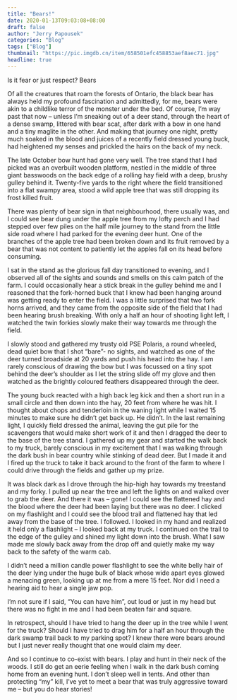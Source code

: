 ```yaml
---
title: "Bears!"
date: 2020-01-13T09:03:08+08:00
draft: false
author: "Jerry Papousek"
categories: "Blog"
tags: ["Blog"]
thumbnail: "https://pic.imgdb.cn/item/658501efc458853aef8aec71.jpg"
headline: true
---
```


Is it fear or just respect? Bears

<!--more-->

Of all the creatures that roam the forests of Ontario, the black bear has always held my profound fascination and admittedly, for me, bears were akin to a childlike terror of the monster under the bed. Of course, I’m way past that now – unless I’m sneaking out of a deer stand, through the heart of a dense swamp, littered with bear scat, after dark with a bow in one hand and a tiny maglite in the other. And making that journey one night, pretty much soaked in the blood and juices of a recently field dressed young buck, had heightened my senses and prickled the hairs on the back of my neck.

The late October bow hunt had gone very well. The tree stand that I had picked was an overbuilt wooden platform, nestled in the middle of three giant basswoods on the back edge of a rolling hay field with a deep, brushy gulley behind it. Twenty-five yards to the right where the field transitioned into a flat swampy area, stood a wild apple tree that was still dropping its frost killed fruit.

There was plenty of bear sign in that neighbourhood, there usually was, and I could see bear dung under the apple tree from my lofty perch and I had stepped over few piles on the half mile journey to the stand from the little side road where I had parked for the evening deer hunt. One of the branches of the apple tree had been broken down and its fruit removed by a bear that was not content to patiently let the apples fall on its head before consuming.

I sat in the stand as the glorious fall day transitioned to evening, and I observed all of the sights and sounds and smells on this calm patch of the farm. I could occasionally hear a stick break in the gulley behind me and I reasoned that the fork-horned buck that I knew had been hanging around was getting ready to enter the field. I was a little surprised that two fork horns arrived, and they came from the opposite side of the field that I had been hearing brush breaking. With only a half an hour of shooting light left, I watched the twin forkies slowly make their way towards me through the field.

I slowly stood and gathered my trusty old PSE Polaris, a round wheeled, dead quiet bow that I shot “bare”- no sights, and watched as one of the deer turned broadside at 20 yards and push his head into the hay. I am rarely conscious of drawing the bow but I was focussed on a tiny spot behind the deer’s shoulder as I let the string slide off my glove and then watched as the brightly coloured feathers disappeared through the deer.

The young buck reacted with a high back leg kick and then a short run in a small circle and then down into the hay, 20 feet from where he was hit. I thought about chops and tenderloin in the waning light while I waited 15 minutes to make sure he didn’t get back up. He didn’t. In the last remaining light, I quickly field dressed the animal, leaving the gut pile for the scavengers that would make short work of it and then I dragged the deer to the base of the tree stand. I gathered up my gear and started the walk back to my truck, barely conscious in my excitement that I was walking through the dark bush in bear country while stinking of dead deer. But I made it and I fired up the truck to take it back around to the front of the farm to where I could drive through the fields and gather up my prize.

It was black dark as I drove through the hip-high hay towards my treestand and my forky. I pulled up near the tree and left the lights on and walked over to grab the deer. And there it was – gone! I could see the flattened hay and the blood where the deer had been laying but there was no deer. I clicked on my flashlight and I could see the blood trail and flattened hay that led away from the base of the tree. I followed. I looked in my hand and realized it held only a flashlight – I looked back at my truck. I continued on the trail to the edge of the gulley and shined my light down into the brush. What I saw made me slowly back away from the drop off and quietly make my way back to the safety of the warm cab.

I didn’t need a million candle power flashlight to see the white belly hair of the deer lying under the huge bulk of black whose wide apart eyes glowed a menacing green, looking up at me from a mere 15 feet. Nor did I need a hearing aid to hear a single jaw pop.

I’m not sure if I said, “You can have him”, out loud or just in my head but there was no fight in me and I had been beaten fair and square.

In retrospect, should I have tried to hang the deer up in the tree while I went for the truck? Should I have tried to drag him for a half an hour through the dark swamp trail back to my parking spot? I knew there were bears around but I just never really thought that one would claim my deer.

And so I continue to co-exist with bears. I play and hunt in their neck of the woods. I still do get an eerie feeling when I walk in the dark bush coming home from an evening hunt. I don’t sleep well in tents. And other than protecting “my” kill, I’ve yet to meet a bear that was truly aggressive toward me – but you do hear stories!